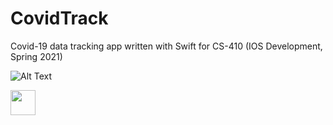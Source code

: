 # CovidTrack
Covid-19 data tracking app written with Swift for CS-410 (IOS Development, Spring 2021)

![Alt Text](https://dakotakirkbride.github.io/Portfolio/static/media/covidTrackGif.7a638f31.gif)

<img src="https://dakotakirkbride.github.io/Portfolio/static/media/covidTrackGif.7a638f31.gif" width="40" height="40" />



